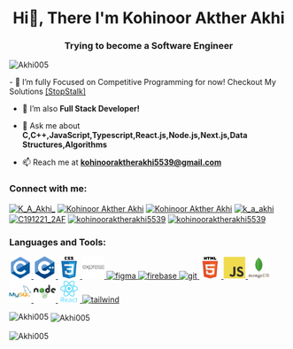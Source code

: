 <h1 align="center">Hi👋, There I'm Kohinoor Akther Akhi</h1>
<h3 align="center">Trying to become a Software Engineer</h3>

<p align="left"> <img src="https://komarev.com/ghpvc/?username=Akhi005&label=Profile%20Hits&color=0e75b6&style=flat-square" alt="Akhi005" /> </p>
- 🔭 I’m fully Focused on Competitive Programming for now! Checkout My Solutions <a href="https://www.stopstalk.com/user/profile/K_A_Akhi_" target="blank">[StopStalk]</a>

- 🌱 I’m also **Full Stack Developer!**

- 💬 Ask me about **C,C++,JavaScript,Typescript,React.js,Node.js,Next.js,Data Structures,Algorithms**

- 📫 Reach me at **kohinooraktherakhi5539@gmail.com**

<h3 align="left">Connect with me:</h3>
<p align="left">
<a href="https://codeforces.com/profile/K_A_Akhi_" target="blank"><img align="center" src="https://raw.githubusercontent.com/rahuldkjain/github-profile-readme-generator/master/src/images/icons/Social/codeforces.svg" alt="K_A_Akhi_" height="30" width="40" /></a>
<a href="https://www.linkedin.com/in/kohinoor-akther-akhi-054784207/" target="blank"><img align="center" src="https://raw.githubusercontent.com/rahuldkjain/github-profile-readme-generator/master/src/images/icons/Social/linked-in-alt.svg" alt="Kohinoor Akther Akhi" height="30" width="40" /></a>
<a href="https://www.facebook.com/k.a.akhi543/" target="blank"><img align="center" src="https://raw.githubusercontent.com/rahuldkjain/github-profile-readme-generator/master/src/images/icons/Social/facebook.svg" alt="Kohinoor Akther Akhi" height="30" width="40" /></a>
<a href="https://www.codechef.com/users/k_a_akhi" target="blank"><img align="center" src="https://cdn.jsdelivr.net/npm/simple-icons@3.1.0/icons/codechef.svg" alt="k_a_akhi" height="30" width="40" /></a>
<a href="https://www.hackerrank.com/profile/C191221_2AF" target="blank"><img align="center" src="https://raw.githubusercontent.com/rahuldkjain/github-profile-readme-generator/master/src/images/icons/Social/hackerrank.svg" alt="C191221_2AF" height="30" width="40" /></a>
<a href="https://leetcode.com/kohinooraktherakhi5539/" target="blank"><img align="center" src="https://raw.githubusercontent.com/rahuldkjain/github-profile-readme-generator/master/src/images/icons/Social/leet-code.svg" alt="kohinooraktherakhi5539" height="30" width="40" /></a>
<a href="https://auth.geeksforgeeks.org/user/kohinooraktherakhi5539" target="blank"><img align="center" src="https://i.ibb.co/tJzWW4b/gfg.jpg" alt="kohinooraktherakhi5539" height="30" width="40" /></a>
</p>

<h3 align="left">Languages and Tools:</h3>
<p align="left"><a href="https://www.cprogramming.com/" target="_blank" rel="noreferrer"> <img src="https://raw.githubusercontent.com/devicons/devicon/master/icons/c/c-original.svg" alt="c" width="40" height="40"/> </a> <a href="https://www.w3schools.com/cpp/" target="_blank" rel="noreferrer"> <img src="https://raw.githubusercontent.com/devicons/devicon/master/icons/cplusplus/cplusplus-original.svg" alt="cplusplus" width="40" height="40"/> </a> <a href="https://www.w3schools.com/css/" target="_blank" rel="noreferrer"> <img src="https://raw.githubusercontent.com/devicons/devicon/master/icons/css3/css3-original-wordmark.svg" alt="css3" width="40" height="40"/> </a> <a href="https://expressjs.com" target="_blank" rel="noreferrer"> <img src="https://raw.githubusercontent.com/devicons/devicon/master/icons/express/express-original-wordmark.svg" alt="express" width="40" height="40"/> </a> <a href="https://www.figma.com/" target="_blank" rel="noreferrer"> <img src="https://www.vectorlogo.zone/logos/figma/figma-icon.svg" alt="figma" width="40" height="40"/> </a> <a href="https://firebase.google.com/" target="_blank" rel="noreferrer"> <img src="https://www.vectorlogo.zone/logos/firebase/firebase-icon.svg" alt="firebase" width="40" height="40"/> </a> <a href="https://git-scm.com/" target="_blank" rel="noreferrer"> <img src="https://www.vectorlogo.zone/logos/git-scm/git-scm-icon.svg" alt="git" width="40" height="40"/> </a> <a href="https://www.w3.org/html/" target="_blank" rel="noreferrer"> <img src="https://raw.githubusercontent.com/devicons/devicon/master/icons/html5/html5-original-wordmark.svg" alt="html5" width="40" height="40"/> </a> <a href="https://developer.mozilla.org/en-US/docs/Web/JavaScript" target="_blank" rel="noreferrer"> <img src="https://raw.githubusercontent.com/devicons/devicon/master/icons/javascript/javascript-original.svg" alt="javascript" width="40" height="40"/> </a> <a href="https://www.mongodb.com/" target="_blank" rel="noreferrer"> <img src="https://raw.githubusercontent.com/devicons/devicon/master/icons/mongodb/mongodb-original-wordmark.svg" alt="mongodb" width="40" height="40"/> </a> <a href="https://www.mysql.com/" target="_blank" rel="noreferrer"> <img src="https://raw.githubusercontent.com/devicons/devicon/master/icons/mysql/mysql-original-wordmark.svg" alt="mysql" width="40" height="40"/> </a> <a href="https://nodejs.org" target="_blank" rel="noreferrer"> <img src="https://raw.githubusercontent.com/devicons/devicon/master/icons/nodejs/nodejs-original-wordmark.svg" alt="nodejs" width="40" height="40"/> </a> <a href="https://reactjs.org/" target="_blank" rel="noreferrer"> <img src="https://raw.githubusercontent.com/devicons/devicon/master/icons/react/react-original-wordmark.svg" alt="react" width="40" height="40"/> </a> <a href="https://tailwindcss.com/" target="_blank" rel="noreferrer"> <img src="https://www.vectorlogo.zone/logos/tailwindcss/tailwindcss-icon.svg" alt="tailwind" width="40" height="40"/> </a> </p>

<p><img align="left" src="https://github-readme-stats.vercel.app/api/top-langs?username=Akhi005&show_icons=true&locale=en&layout=compact" alt="Akhi005" /></p>

<p>&nbsp;<img align="center" src="https://github-readme-stats.vercel.app/api?username=Akhi005&show_icons=true&locale=en" alt="Akhi005" /></p>

<p><img align="center" src="https://github-readme-streak-stats.herokuapp.com/?user=Akhi005&theme=dark" alt="Akhi005" /></p>

